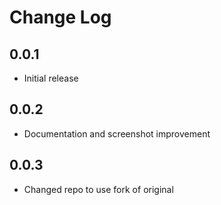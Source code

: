 # Change Log

## 0.0.1

- Initial release

## 0.0.2

- Documentation and screenshot improvement

## 0.0.3

- Changed repo to use fork of original